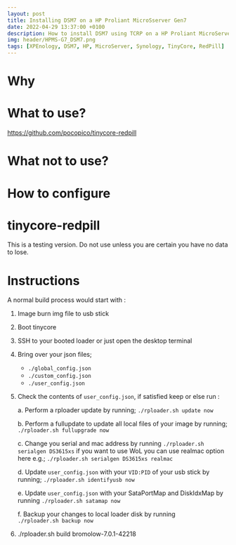 ```yaml
---
layout: post
title: Installing DSM7 on a HP Proliant MicroSserver Gen7
date: 2022-04-29 13:37:00 +0100
description: How to install DSM7 using TCRP on a HP Proliant MicroServer GEN7 / G7.
img: header/HPMS-G7_DSM7.png
tags: [XPEnology, DSM7, HP, MicroServer, Synology, TinyCore, RedPill]
---
```


# Why

# What to use?

https://github.com/pocopico/tinycore-redpill

# What not to use?

# How to configure

# tinycore-redpill
This is a testing version. Do not use unless you are certain you have no data to lose.

# Instructions 

A normal build process would start with :

1. Image burn img file to usb stick

2. Boot tinycore

3. SSH to your booted loader or just open the desktop terminal 

4. Bring over your json files; 
    * `./global_config.json`
    * `./custom_config.json`
    * `./user_config.json`

5. Check the contents of `user_config.json`, if satisfied keep or else run :

    a.  Perform a rploader update by running;
        `./rploader.sh update now`

    b.  Perform a fullupdate to update all local files of your image by running; 
        `./rploader.sh fullupgrade now`

    c.  Change you serial and mac address by running
        `./rploader.sh serialgen DS3615xs`
        if you want to use WoL you can use realmac option here e.g.;
        `./rploader.sh serialgen DS3615xs realmac`

    d. Update `user_config.json` with your `VID:PID` of your usb stick by running;
        `./rploader.sh identifyusb now`

    e. Update `user_config.json` with your SataPortMap and DiskIdxMap by running 
        `./rploader.sh satamap now`

    f. Backup your changes to local loader disk by running  
        `./rploader.sh backup now`

6. ./rploader.sh build bromolow-7.0.1-42218
